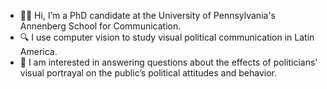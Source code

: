 - 👋🏽 Hi, I’m a PhD candidate at the University of Pennsylvania's Annenberg School for Communication.
- 🔍 I use computer vision to study visual political communication in Latin America.
- 🤔 I am interested in answering questions about the effects of politicians' visual portrayal on the public’s political attitudes and behavior.

<!---
silviateliz/silviateliz is a ✨ special ✨ repository because its `README.md` (this file) appears on your GitHub profile.
You can click the Preview link to take a look at your changes.
--->
